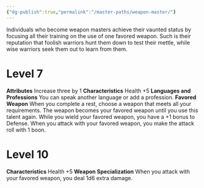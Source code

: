 ```yaml
---
{"dg-publish":true,"permalink":"/master-paths/weapon-master/"}
---
```


Individuals who become weapon masters achieve their vaunted status by focusing all their training on the use of one favored weapon. Such is their reputation that foolish warriors hunt them down to test their mettle, while wise warriors seek them out to learn from them.
# Level 7
**Attributes** Increase three by 1
**Characteristics** Health +5
**Languages and Professions** You can speak another language or add a profession.
**Favored Weapon** When you complete a rest, choose a weapon that meets all your requirements. The weapon becomes your favored weapon until you use this talent again.
While you wield your favored weapon, you have a +1 bonus to Defense. When you attack with your favored weapon, you make the attack roll with 1 boon.
# Level 10
**Characteristics** Health +5
**Weapon Specialization** When you attack with your favored weapon, you deal 1d6 extra damage.